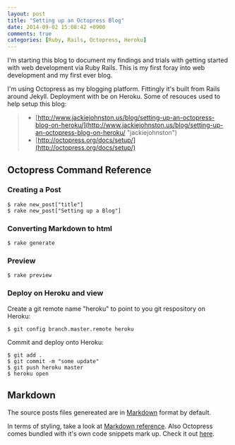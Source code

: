 ```yaml
---
layout: post
title: "Setting up an Octopress Blog"
date: 2014-09-02 15:08:42 +0900
comments: true
categories: [Ruby, Rails, Octopress, Heroku] 
---
```

I'm starting this blog to document my findings and trials with getting started with web development via Ruby Rails.  This is my first foray into web development and my first ever blog.

I'm using Octopress as my blogging platform.  Fittingly it's built from Rails around Jekyll.  Deployment with be on Heroku.  Some of resouces used to help setup this blog:

> * [http://www.jackiejohnston.us/blog/setting-up-an-octopress-blog-on-heroku/](http://www.jackiejohnston.us/blog/setting-up-an-octopress-blog-on-heroku/ "jackiejohnston")  
> * [http://octopress.org/docs/setup/](http://octopress.org/docs/setup/)  

## Octopress Command Reference ##
### Creating a Post ###
```
$ rake new_post["title"]  
$ rake new_post["Setting up a Blog"]  
```
### Converting Markdown to html ###
```
$ rake generate  
```
### Preview ###
```
$ rake preview  
```
### Deploy on Heroku and view ###
Create a git remote name "heroku" to point to you git respository on Heroku:
```
$ git config branch.master.remote heroku  
```

Commit and deploy onto Heroku:
```
$ git add .
$ git commit -m "some update"
$ git push heroku master    
$ heroku open  
```

## Markdown ##
The source posts files genereated are in [Markdown](http://en.wikipedia.org/wiki/Markdown/ "Markdown") format by default.  

In terms of styling, take a look at [Markdown reference](http://daringfireball.net/projects/markdown/basics).  Also Octopress comes bundled with it's own code snippets mark up.  Check it out [here](http://octopress.org/docs/blogging/code/).